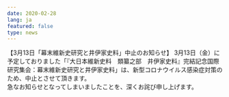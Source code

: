 ```yaml
---
date: 2020-02-28
lang: ja
featured: false
type: news
---
```

【3月13日「幕末維新史研究と井伊家史料」中止のお知らせ】
3月13日（金）に予定しておりました「『大日本維新史料　類纂之部　井伊家史料』完結記念国際研究集会：幕末維新史研究と井伊家史料」は、新型コロナウイルス感染症対策のため、中止とさせて頂きます。<br/>
急なお知らせとなってしまいましたことを、深くお詫び申し上げます。
